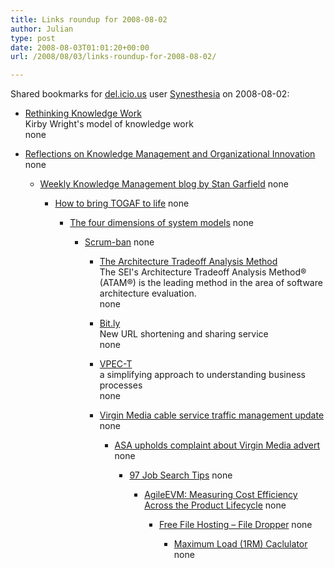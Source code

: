 ```yaml
---
title: Links roundup for 2008-08-02
author: Julian
type: post
date: 2008-08-03T01:01:20+00:00
url: /2008/08/03/links-roundup-for-2008-08-02/

---
```

Shared bookmarks for [del.icio.us][1] user [Synesthesia][2] on 2008-08-02:

  * [Rethinking Knowledge Work][3]  
    Kirby Wright's model of knowledge work  
    none
  * [Reflections on Knowledge Management and Organizational Innovation][4] 
    none</li> 
    
      * [Weekly Knowledge Management blog by Stan Garfield][5] 
        none</li> 
        
          * [How to bring TOGAF to life][6] 
            none</li> 
            
              * [The four dimensions of system models][7] 
                none</li> 
                
                  * [Scrum-ban][8] 
                    none</li> 
                    
                      * [The Architecture Tradeoff Analysis Method][9]  
                        The SEI's Architecture Tradeoff Analysis Method&reg; (ATAM&reg;) is the leading method in the area of software architecture evaluation.  
                        none
                      * [Bit.ly][10]  
                        New URL shortening and sharing service  
                        none
                      * [VPEC-T][11]  
                        a simplifying approach to understanding business processes  
                        none
                      * [Virgin Media cable service traffic management update][12] 
                        none</li> 
                        
                          * [ASA upholds complaint about Virgin Media advert][13] 
                            none</li> 
                            
                              * [97 Job Search Tips][14] 
                                none</li> 
                                
                                  * [AgileEVM: Measuring Cost Efficiency Across the Product Lifecycle][15] 
                                    none</li> 
                                    
                                      * [Free File Hosting &#8211; File Dropper][16] 
                                        none</li> 
                                        
                                          * [Maximum Load (1RM) Caclulator][17] 
                                            none</li> </ul>

 [1]: http://del.icio.us/
 [2]: http://del.icio.us/synesthesia
 [3]: http://www.knowledgeresources.ca/Knowledge_Resources/PKM_Model.html
 [4]: http://reflectionskmoi.blogspot.com/
 [5]: http://www.communities.hp.com/online/blogs/garfield/
 [6]: http://togaforblunder.blogspot.com/
 [7]: http://www.ibm.com/developerworks/rational/library/nov06/ferm
 [8]: http://leansoftwareengineering.com/ksse/scrum-ban
 [9]: http://www.sei.cmu.edu/activities/architecture/ata_method.html
 [10]: http://www.readwriteweb.com/archives/bitly_alternative_to_tinyurl.php
 [11]: http://vpect.scribblewiki.com/Complexity_Article
 [12]: http://www.thinkbroadband.com/news/3563-virgin-media-cable-service-traffic-management-update.html
 [13]: http://www.thinkbroadband.com/news/3605-asa-upholds-complaint-about-virgin-media-advert.html
 [14]: http://www.97-job-search-tips.com/
 [15]: http://www.infoq.com/articles/agile-evm
 [16]: http://www.filedropper.com/
 [17]: http://www.brianmac.co.uk/maxload.htm